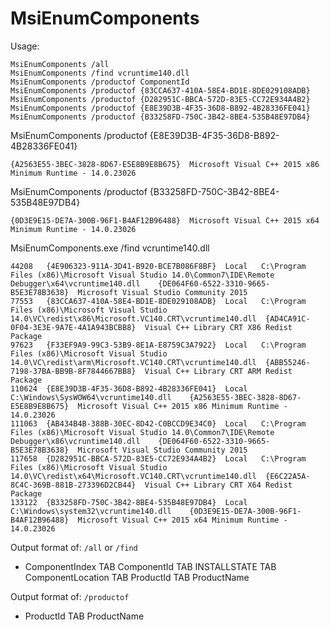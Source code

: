 # MsiEnumComponents

Usage:
```
MsiEnumComponents /all
MsiEnumComponents /find vcruntime140.dll
MsiEnumComponents /productof ComponentId
MsiEnumComponents /productof {83CCA637-410A-58E4-BD1E-8DE029108ADB}
MsiEnumComponents /productof {D282951C-BBCA-572D-83E5-CC72E934A4B2}
MsiEnumComponents /productof {E8E39D3B-4F35-36D8-B892-4B28336FE041}
MsiEnumComponents /productof {B33258FD-750C-3B42-8BE4-535B48E97DB4}
```

MsiEnumComponents /productof {E8E39D3B-4F35-36D8-B892-4B28336FE041}
```
{A2563E55-3BEC-3828-8D67-E5E8B9E8B675}  Microsoft Visual C++ 2015 x86 Minimum Runtime - 14.0.23026
```

MsiEnumComponents /productof {B33258FD-750C-3B42-8BE4-535B48E97DB4}
```
{0D3E9E15-DE7A-300B-96F1-B4AF12B96488}  Microsoft Visual C++ 2015 x64 Minimum Runtime - 14.0.23026
```

MsiEnumComponents.exe /find vcruntime140.dll
```
44208	{4E906323-911A-3D41-B920-BCE7B086F8BF}	Local	C:\Program Files (x86)\Microsoft Visual Studio 14.0\Common7\IDE\Remote Debugger\x64\vcruntime140.dll	{DE064F60-6522-3310-9665-B5E3E78B3638}	Microsoft Visual Studio Community 2015
77553	{83CCA637-410A-58E4-BD1E-8DE029108ADB}	Local	C:\Program Files (x86)\Microsoft Visual Studio 14.0\VC\redist\x86\Microsoft.VC140.CRT\vcruntime140.dll	{AD4CA91C-0F04-3E3E-9A7E-4A1A943BCBB8}	Visual C++ Library CRT X86 Redist Package
97623	{F33EF9A9-99C3-53B9-8E1A-E8759C3A7922}	Local	C:\Program Files (x86)\Microsoft Visual Studio 14.0\VC\redist\arm\Microsoft.VC140.CRT\vcruntime140.dll	{ABB55246-7198-37BA-BB9B-8F7844667BB8}	Visual C++ Library CRT ARM Redist Package
110624	{E8E39D3B-4F35-36D8-B892-4B28336FE041}	Local	C:\Windows\SysWOW64\vcruntime140.dll	{A2563E55-3BEC-3828-8D67-E5E8B9E8B675}	Microsoft Visual C++ 2015 x86 Minimum Runtime - 14.0.23026
111063	{AB434B4B-388B-30EC-8D42-C0BCCD9E34C0}	Local	C:\Program Files (x86)\Microsoft Visual Studio 14.0\Common7\IDE\Remote Debugger\x86\vcruntime140.dll	{DE064F60-6522-3310-9665-B5E3E78B3638}	Microsoft Visual Studio Community 2015
117658	{D282951C-BBCA-572D-83E5-CC72E934A4B2}	Local	C:\Program Files (x86)\Microsoft Visual Studio 14.0\VC\redist\x64\Microsoft.VC140.CRT\vcruntime140.dll	{E6C22A5A-8C4C-369B-881B-273396D2CB44}	Visual C++ Library CRT X64 Redist Package
133122	{B33258FD-750C-3B42-8BE4-535B48E97DB4}	Local	C:\Windows\system32\vcruntime140.dll	{0D3E9E15-DE7A-300B-96F1-B4AF12B96488}	Microsoft Visual C++ 2015 x64 Minimum Runtime - 14.0.23026
```

Output format of: `/all` or `/find`
- ComponentIndex TAB ComponentId TAB INSTALLSTATE TAB ComponentLocation TAB ProductId TAB ProductName

Output format of: `/productof`
- ProductId TAB ProductName
